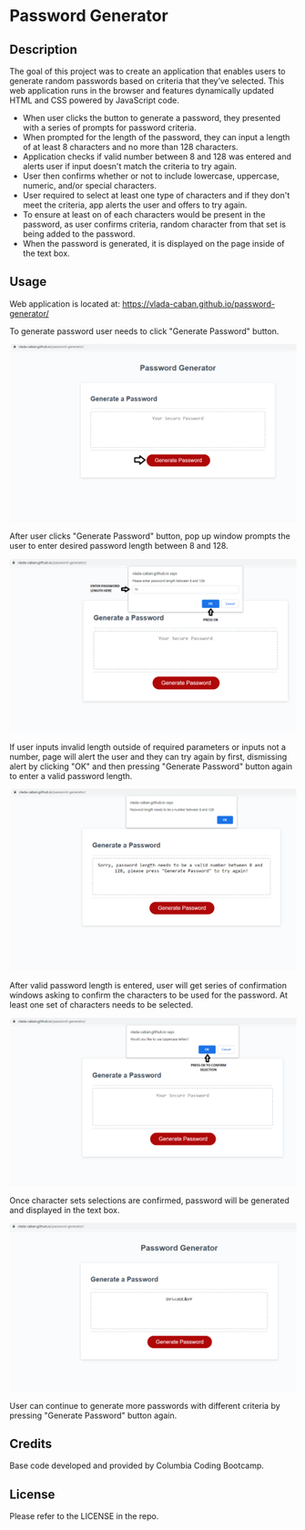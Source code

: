 # Password Generator

## Description

The goal of this project was to create an application that enables users to generate random passwords based on criteria that they’ve selected. This web application runs in the browser and features dynamically updated HTML and CSS powered by JavaScript code.

- When user clicks the button to generate a password, they presented with a series of prompts for password criteria.
- When prompted for the length of the password, they can input a length of at least 8 characters and no more than 128 characters.
- Application checks if valid number between 8 and 128 was entered and alerts user if input doesn't match the criteria to try again. 
- User then confirms whether or not to include lowercase, uppercase, numeric, and/or special characters.
- User required to select at least one type of characters and if they don't meet the criteria, app alerts the user and offers to try again.  
- To ensure at least on of each characters would be present in the password, as user confirms criteria, random character from that set is being added to the password. 
- When the password is generated, it is displayed on the page inside of the text box.

## Usage

Web application is located at: https://vlada-caban.github.io/password-generator/

To generate password user needs to click "Generate Password" button.

![main image of the webpage](assets/full-page-screenshot.png)

After user clicks "Generate Password" button, pop up window prompts the user to enter desired password length between 8 and 128. 

![length prompt image of the webpage](assets/correct-length-screenshot.png)

If user inputs invalid length outside of required parameters or inputs not a number, page will alert the user and they can try again by first, dismissing alert by clicking "OK" and then pressing "Generate Password" button again to enter a valid password length.

![incorrect length image of the webpage](assets/incorrect-length-screenshot.png)

After valid password length is entered, user will get series of confirmation windows asking to confirm the characters to be used for the password. At least one set of characters needs to be selected.

![character confirmation image of the webpage](assets/character-input-screenshot.png)

Once character sets selections are confirmed, password will be generated and displayed in the text box.

![generated password image of the webpage](assets/generated-password-screenshot.png)

User can continue to generate more passwords with different criteria by pressing "Generate Password" button again. 

## Credits

Base code developed and provided by Columbia Coding Bootcamp.

## License

Please refer to the LICENSE in the repo.